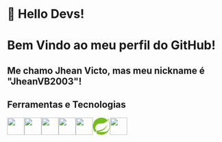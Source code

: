 # 👋 Hello Devs! 
# Bem Vindo ao meu perfil do GitHub!
## Me chamo Jhean Victo, mas meu nickname é "JheanVB2003"!
## Ferramentas e Tecnologias
<div></div>
<img loading="lazy" src="https://icongr.am/devicon/git-original.svg?size=40&color=currentColor" width="40" height="40"/><img loading="lazy" src="https://devicon-website.vercel.app/api/github/original.svg" width="40" height="40"><img loading="lazy" src="https://icongr.am/devicon/html5-original.svg?size=40&color=currentColor" width="40" height="40"/><img loading="lazy" src="https://icongr.am/devicon/css3-original.svg?size=40&color=currentColor" width="40" height="40"/><img loading="lazy" src="https://icongr.am/devicon/java-original.svg?size=40&color=currentColor" width="40" height="40"/><svg xmlns="http://www.w3.org/2000/svg" width="40" height="40" viewBox="0 0 128 128"><path fill="#77bc1f" d="M116.452 6.643a59.104 59.104 0 0 1-6.837 12.136A64.249 64.249 0 0 0 64.205-.026C28.984-.026 0 28.982 0 64.242a64.316 64.316 0 0 0 19.945 46.562l2.368 2.1a64.22 64.22 0 0 0 41.358 15.122c33.487 0 61.637-26.24 64.021-59.683c1.751-16.371-3.051-37.077-11.24-61.7M29.067 111.17a5.5 5.5 0 0 1-4.269 2.034c-3.018 0-5.487-2.484-5.487-5.502c0-3.017 2.485-5.501 5.487-5.501c1.25 0 2.485.433 3.452 1.234c2.351 1.9 2.718 5.384.817 7.735m87.119-19.238c-15.843 21.122-49.68 14.003-71.376 15.02c0 0-3.852.234-7.721.867c0 0 1.45-.617 3.335-1.334c15.226-5.301 22.43-6.335 31.685-11.086c17.427-8.869 34.654-28.274 38.24-48.463c-6.637 19.422-26.75 36.11-45.077 42.895c-12.557 4.635-35.238 9.136-35.238 9.136l-.917-.484c-15.442-7.518-15.91-40.977 12.157-51.78c12.291-4.735 24.048-2.134 37.323-5.302c14.175-3.367 30.568-14.004 37.238-27.874c7.471 22.19 16.46 56.932.35 78.405z"/></svg><img loading="lazy" src="https://icongr.am/devicon/mysql-original-wordmark.svg?size=40&color=currentColor" width="40" height="40"/>
</div>













